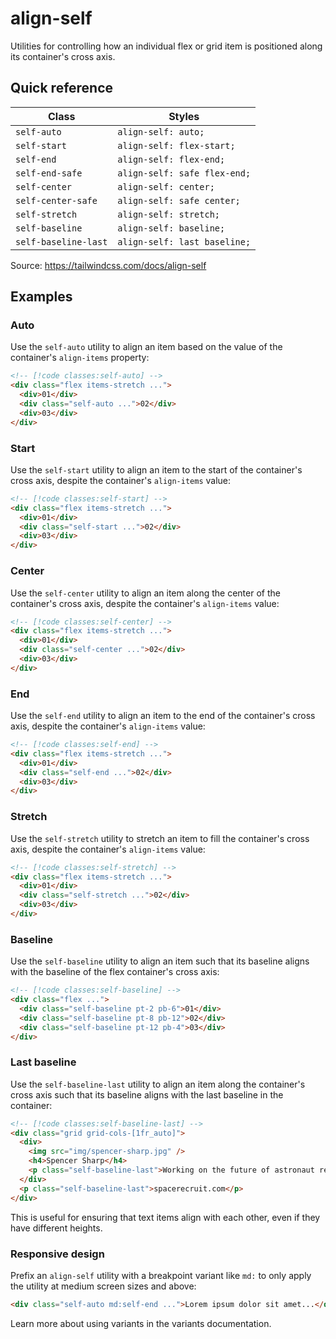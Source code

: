 # align-self

Utilities for controlling how an individual flex or grid item is positioned along its container's cross axis.

## Quick reference

| Class | Styles |
|---|---|
| `self-auto` | `align-self: auto;` |
| `self-start` | `align-self: flex-start;` |
| `self-end` | `align-self: flex-end;` |
| `self-end-safe` | `align-self: safe flex-end;` |
| `self-center` | `align-self: center;` |
| `self-center-safe` | `align-self: safe center;` |
| `self-stretch` | `align-self: stretch;` |
| `self-baseline` | `align-self: baseline;` |
| `self-baseline-last` | `align-self: last baseline;` |

Source: https://tailwindcss.com/docs/align-self

## Examples

### Auto

Use the `self-auto` utility to align an item based on the value of the container's `align-items` property:

```html
<!-- [!code classes:self-auto] -->
<div class="flex items-stretch ...">
  <div>01</div>
  <div class="self-auto ...">02</div>
  <div>03</div>
</div>
```

### Start

Use the `self-start` utility to align an item to the start of the container's cross axis, despite the container's `align-items` value:

```html
<!-- [!code classes:self-start] -->
<div class="flex items-stretch ...">
  <div>01</div>
  <div class="self-start ...">02</div>
  <div>03</div>
</div>
```

### Center

Use the `self-center` utility to align an item along the center of the container's cross axis, despite the container's `align-items` value:

```html
<!-- [!code classes:self-center] -->
<div class="flex items-stretch ...">
  <div>01</div>
  <div class="self-center ...">02</div>
  <div>03</div>
</div>
```

### End

Use the `self-end` utility to align an item to the end of the container's cross axis, despite the container's `align-items` value:

```html
<!-- [!code classes:self-end] -->
<div class="flex items-stretch ...">
  <div>01</div>
  <div class="self-end ...">02</div>
  <div>03</div>
</div>
```

### Stretch

Use the `self-stretch` utility to stretch an item to fill the container's cross axis, despite the container's `align-items` value:

```html
<!-- [!code classes:self-stretch] -->
<div class="flex items-stretch ...">
  <div>01</div>
  <div class="self-stretch ...">02</div>
  <div>03</div>
</div>
```

### Baseline

Use the `self-baseline` utility to align an item such that its baseline aligns with the baseline of the flex container's cross axis:

```html
<!-- [!code classes:self-baseline] -->
<div class="flex ...">
  <div class="self-baseline pt-2 pb-6">01</div>
  <div class="self-baseline pt-8 pb-12">02</div>
  <div class="self-baseline pt-12 pb-4">03</div>
</div>
```

### Last baseline

Use the `self-baseline-last` utility to align an item along the container's cross axis such that its baseline aligns with the last baseline in the container:

```html
<!-- [!code classes:self-baseline-last] -->
<div class="grid grid-cols-[1fr_auto]">
  <div>
    <img src="img/spencer-sharp.jpg" />
    <h4>Spencer Sharp</h4>
    <p class="self-baseline-last">Working on the future of astronaut recruitment at Space Recruit.</p>
  </div>
  <p class="self-baseline-last">spacerecruit.com</p>
</div>
```

This is useful for ensuring that text items align with each other, even if they have different heights.

### Responsive design

Prefix an `align-self` utility with a breakpoint variant like `md:` to only apply the utility at medium screen sizes and above:

```html
<div class="self-auto md:self-end ...">Lorem ipsum dolor sit amet...</div>
```

Learn more about using variants in the variants documentation.
